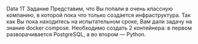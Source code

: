 Data 1T
Задание
Представим, что Вы попали в очень классную компанию, в которой пока что только создается инфраструктура. Так как Вы пока находитесь на испытательном сроке, Вам дали задачу на знание docker compose.
Необходимо создать 2 контейнера: в первом разворачивается PostgreSQL, а во втором  — Python.
